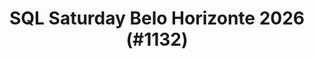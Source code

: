 ---
layout: event
title: "SQL Saturday Belo Horizonte 2026 (#1132)"
subtitle: ""
tags: ["Belo Horizonte", "Brazil", "physical", "2026", "South America"]
thumb: /assets/img/logos/Just_icon_Color_small.png
comments: false
data: SQLSat1132
---
